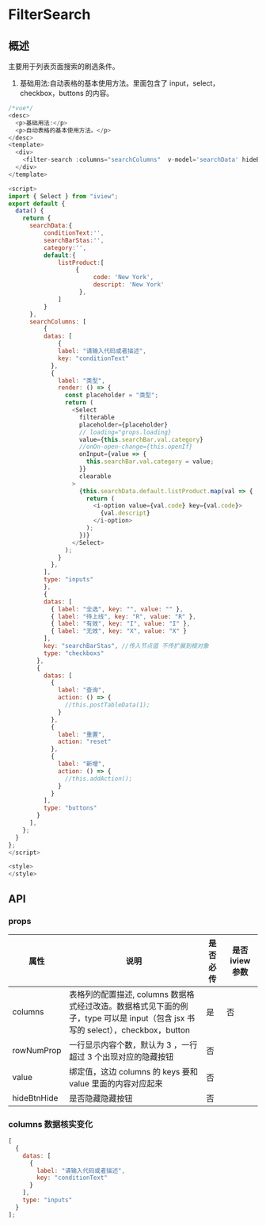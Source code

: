 # FilterSearch

## 概述

主要用于列表页面搜索的刷选条件。

1. 基础用法:自动表格的基本使用方法。里面包含了 input，select，checkbox，buttons 的内容。

```javascript
/*vue*/
<desc>
  <p>基础用法:</p>
  <p>自动表格的基本使用方法。</p>
</desc>
<template>
  <div>
    <filter-search :columns="searchColumns"  v-model='searchData' hideBtnHide="true"></filter-search>
  </div>
</template>

<script>
import { Select } from "iview";
export default {
  data() {
    return {
      searchData:{
          conditionText:'',
          searchBarStas:'',
          category:'',
          default:{
              listProduct:[
                   {
                        code: 'New York',
                        descript: 'New York'
                    },
              ]
          }
      },
      searchColumns: [
          {
          datas: [
              {
              label: "请输入代码或者描述",
              key: "conditionText"
            },
            {
              label: "类型",
              render: () => {
                const placeholder = "类型";
                return (
                  <Select
                    filterable
                    placeholder={placeholder}
                    // loading="grops.loading}
                    value={this.searchBar.val.category}
                    //onOn-open-change={this.openIf}
                    onInput={value => {
                      this.searchBar.val.category = value;
                    }}
                    clearable
                  >
                    {this.searchData.default.listProduct.map(val => {
                      return (
                        <i-option value={val.code} key={val.code}>
                          {val.descript}
                        </i-option>
                      );
                    })}
                  </Select>
                );
              }
            },
          ],
          type: "inputs"
          },
          {
          datas: [
            { label: "全选", key: "", value: "" },
            { label: "待上线", key: "R", value: "R" },
            { label: "有效", key: "I", value: "I" },
            { label: "无效", key: "X", value: "X" }
          ],
          key: "searchBarStas", //传入节点值 不传扩展到根对象
          type: "checkboxs"
        },
        {
          datas: [
            {
              label: "查询",
              action: () => {
                //this.postTableData(1);
              }
            },
            {
              label: "重置",
              action: "reset"
            },
            {
              label: "新增",
              action: () => {
                //this.addAction();
              }
            }
          ],
          type: "buttons"
        }
      ],
    };
  }
};
</script>

<style>
</style>
```

## API

### props

| 属性        | 说明                                                                                                                            | 是否必传 | 是否 iview 参数 |
| ----------- | ------------------------------------------------------------------------------------------------------------------------------- | -------- | --------------- |
| columns     | 表格列的配置描述, columns 数据格式经过改造。数据格式见下面的例子，type 可以是 input（包含 jsx 书写的 select），checkbox，button | 是       | 否              |
| rowNumProp  | 一行显示内容个数，默认为 3 ，一行超过 3 个出现对应的隐藏按钮                                                                    | 否       |
| value       | 绑定值，这边 columns 的 keys 要和 value 里面的内容对应起来                                                                      | 否       |
| hideBtnHide | 是否隐藏隐藏按钮                                                                                                                | 否       |

### columns 数据核实变化

```javascript
[
  {
    datas: [
      {
        label: "请输入代码或者描述",
        key: "conditionText"
      }
    ],
    type: "inputs"
  }
];
```
